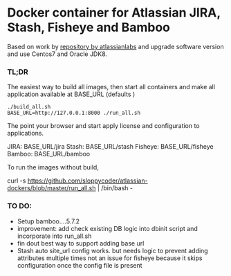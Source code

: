 # Docker container for Atlassian JIRA, Stash, Fisheye and Bamboo

Based on work by [repository by atlassianlabs](https://bitbucket.org/atlassianlabs/atlassian-docker) and upgrade software version and use Centos7 and Oracle JDK8.


### TL;DR
The easiest way to build all images, then start all containers and make all application available at BASE_URL (defaults )

```
./build_all.sh
BASE_URL=http://127.0.0.1:8000 ./run_all.sh

```

The point your browser and start apply license and configuration to applications.

JIRA:    BASE_URL/jira
Stash:   BASE_URL/stash
Fisheye: BASE_URL/fisheye
Bamboo:   BASE_URL/bamboo

To run the images without build,

curl -s https://github.com/sloppycoder/atlassian-dockers/blob/master/run_all.sh | /bin/bash -


### TO DO:

* Setup bamboo....5.7.2
* improvement: add check existing DB logic into dbinit script and incorporate into run_all.sh
* fin dout best way to support adding base url 
* Stash auto site_url config works. but needs logic to prevent adding attributes multiple times
   not an issue for fisheye because it skips configuration once the config file is present
